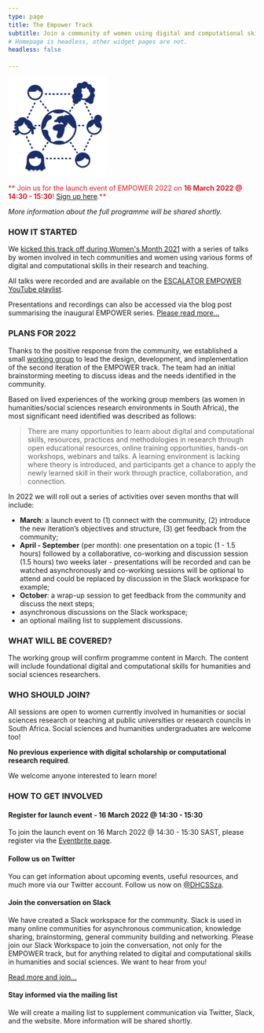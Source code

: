 ```yaml
---
type: page
title: The Empower Track
subtitle: Join a community of women using digital and computational skills in research and beyond!
# Homepage is headless, other widget pages are not.
headless: false

---
```

<img src="empower-icon.svg" width="200px">


<p style="color:#d11f26;">** Join us for the launch event of EMPOWER 2022 on <b>16 March 2022 @ 14:30 - 15:30</b>! <a href="https://www.eventbrite.com/e/empower-track-2022-launch-event-tickets-287975902677">Sign up here</a>.**

<em>More information about the full programme will be shared shortly.</em></p>

### HOW IT STARTED

We [kicked this track off during Women's Month 2021](2021) with a series of talks by women involved in tech communities and women using various forms of digital and computational skills in their research and teaching. 

All talks were recorded and are available on the [ESCALATOR EMPOWER YouTube playlist](https://www.youtube.com/playlist?list=PLAWb55M7X2CHsI5HWOFx9ysQrMlJHFolW).

Presentations and recordings can also be accessed via the blog post summarising the inaugural EMPOWER series. [Please read more...](https://escalator.sadilar.org/post/2021/08/2021-08-06-empower-track-launches/)


### PLANS FOR 2022

Thanks to the positive response from the community, we established a small [working group](../../groups/champions_empower) to lead the design, development, and implementation of the second iteration of the EMPOWER track. The team had an initial brainstorming meeting to discuss ideas and the needs identified in the community.

Based on lived experiences of the working group members (as women in humanities/social sciences research environments in South Africa), the most significant need identified was described as follows:

> There are many opportunities to learn about digital and computational skills, resources, practices and methodologies in research through open educational resources, online training opportunities, hands-on workshops, webinars and talks. A learning environment is lacking where theory is introduced, and participants get a chance to apply the newly learned skill in their work through practice, collaboration, and connection.

In 2022 we will roll out a series of activities over seven months that will include:
- **March**: a launch event to (1) connect with the community, (2) introduce the new iteration’s objectives and structure, (3) get feedback from the community;
- **April - September** (per month): one presentation on a topic (1 - 1.5 hours) followed by a collaborative, co-working and discussion session (1.5 hours) two weeks later - presentations will be recorded and can be watched asynchronously and co-working sessions will be optional to attend and could be replaced by discussion in the Slack workspace for example;
- **October**: a wrap-up session to get feedback from the community and discuss the next steps;
- asynchronous discussions on the Slack workspace;
- an optional mailing list to supplement discussions.

### WHAT WILL BE COVERED?

The working group will confirm programme content in March. The content will include foundational digital and computational skills for humanities and social sciences researchers.

### WHO SHOULD JOIN?

All sessions are open to women currently involved in humanities or social sciences research or teaching at public universities or research councils in South Africa. Social sciences and humanities undergraduates are welcome too!

__No previous experience with digital scholarship or computational research required__. 

We welcome anyone interested to learn more!

### HOW TO GET INVOLVED

#### Register for launch event - 16 March 2022 @ 14:30 - 15:30

To join the launch event on 16 March 2022 @ 14:30 - 15:30 SAST, please register via the [Eventbrite page](https://www.eventbrite.com/e/empower-track-2022-launch-event-tickets-287975902677).

#### Follow us on Twitter

You can get information about upcoming events, useful resources, and much more via our Twitter account. Follow us now on [@DHCSSza](https://twitter.com/DHCSSza).

#### Join the conversation on Slack

We have created a Slack workspace for the community. Slack is used in many online communities for asynchronous communication, knowledge sharing, brainstorming, general community building and networking. Please join our Slack Workspace to join the conversation, not only for the EMPOWER track, but for anything related to digital and computational skills in humanities and social sciences. We want to hear from you!

[Read more and join...](https://escalator.sadilar.org/post/connect-with-the-community/)

#### Stay informed via the mailing list

We will create a mailing list to supplement communication via Twitter, Slack, and the website. More information will be shared shortly.

